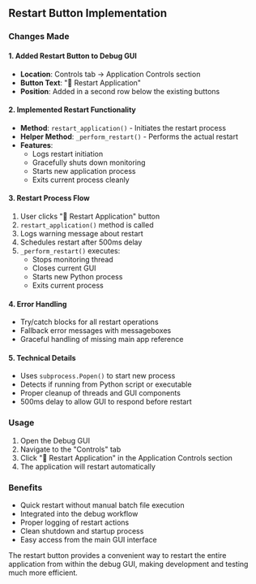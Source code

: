 ## Restart Button Implementation

### Changes Made

#### 1. Added Restart Button to Debug GUI

- **Location**: Controls tab → Application Controls section
- **Button Text**: "🔄 Restart Application"
- **Position**: Added in a second row below the existing buttons

#### 2. Implemented Restart Functionality

- **Method**: `restart_application()` - Initiates the restart process
- **Helper Method**: `_perform_restart()` - Performs the actual restart
- **Features**:
  - Logs restart initiation
  - Gracefully shuts down monitoring
  - Starts new application process
  - Exits current process cleanly

#### 3. Restart Process Flow

1. User clicks "🔄 Restart Application" button
2. `restart_application()` method is called
3. Logs warning message about restart
4. Schedules restart after 500ms delay
5. `_perform_restart()` executes:
   - Stops monitoring thread
   - Closes current GUI
   - Starts new Python process
   - Exits current process

#### 4. Error Handling

- Try/catch blocks for all restart operations
- Fallback error messages with messageboxes
- Graceful handling of missing main app reference

#### 5. Technical Details

- Uses `subprocess.Popen()` to start new process
- Detects if running from Python script or executable
- Proper cleanup of threads and GUI components
- 500ms delay to allow GUI to respond before restart

### Usage

1. Open the Debug GUI
2. Navigate to the "Controls" tab
3. Click "🔄 Restart Application" in the Application Controls section
4. The application will restart automatically

### Benefits

- Quick restart without manual batch file execution
- Integrated into the debug workflow
- Proper logging of restart actions
- Clean shutdown and startup process
- Easy access from the main GUI interface

The restart button provides a convenient way to restart the entire application from within the debug GUI, making development and testing much more efficient.
